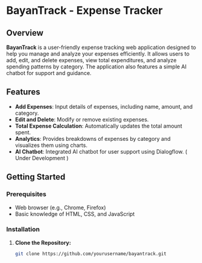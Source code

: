 # BayanTrack - Expense Tracker

## Overview

**BayanTrack** is a user-friendly expense tracking web application designed to help you manage and analyze your expenses efficiently. It allows users to add, edit, and delete expenses, view total expenditures, and analyze spending patterns by category. The application also features a simple AI chatbot for support and guidance.

## Features

- **Add Expenses**: Input details of expenses, including name, amount, and category.
- **Edit and Delete**: Modify or remove existing expenses.
- **Total Expense Calculation**: Automatically updates the total amount spent.
- **Analytics**: Provides breakdowns of expenses by category and visualizes them using charts.
- **AI Chatbot**: Integrated AI chatbot for user support using Dialogflow. ( Under Development )

## Getting Started

### Prerequisites

- Web browser (e.g., Chrome, Firefox)
- Basic knowledge of HTML, CSS, and JavaScript

### Installation

1. **Clone the Repository:**
   ```bash
   git clone https://github.com/yourusername/bayantrack.git
